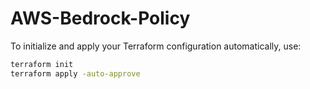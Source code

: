 # AWS-Bedrock-Policy
To initialize and apply your Terraform configuration automatically, use:
```bash
terraform init
terraform apply -auto-approve
```